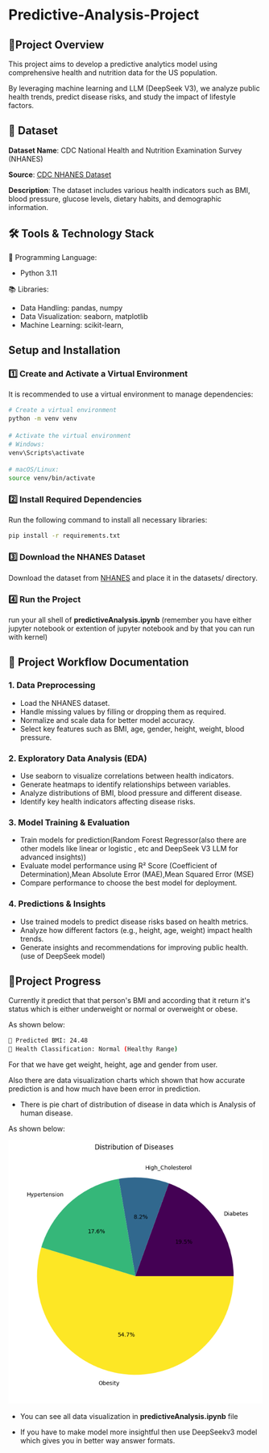 
# Predictive-Analysis-Project



## 📌Project Overview

This project aims to develop a predictive analytics model using comprehensive health and nutrition data for the US population.

By leveraging machine learning and LLM (DeepSeek V3), we analyze public health trends, predict disease risks, and study the impact of lifestyle factors.

## 📂 Dataset

**Dataset Name**: CDC National Health and Nutrition Examination Survey (NHANES)

**Source**: [CDC NHANES Dataset](https://www.kaggle.com/datasets/cdc/national-health-and-nutrition-examination-survey/data)

**Description**: The dataset includes various health indicators such as BMI, blood pressure, glucose levels, dietary habits, and demographic information.

## 🛠️ Tools & Technology Stack

🚀 Programming Language:
- Python 3.11

📚 Libraries:

- Data Handling: pandas, numpy
- Data Visualization: seaborn, matplotlib
- Machine Learning: scikit-learn,

## Setup and Installation

### 1️⃣ Create and Activate a Virtual Environment

It is recommended to use a virtual environment to manage dependencies:

```bash
# Create a virtual environment
python -m venv venv  

# Activate the virtual environment
# Windows:
venv\Scripts\activate

# macOS/Linux:
source venv/bin/activate
```
### 2️⃣ Install Required Dependencies

Run the following command to install all necessary libraries:

```bash
pip install -r requirements.txt
```
### 3️⃣ Download the NHANES Dataset

Download the dataset from [NHANES](https://www.kaggle.com/datasets/cdc/national-health-and-nutrition-examination-survey/data) and place it in the datasets/ directory.

### 4️⃣ Run the Project

run your all shell of **predictiveAnalysis.ipynb** (remember you have either jupyter notebook or extention of jupyter notebook and by that you can run with kernel)
## 📌 Project Workflow Documentation

###  1. Data Preprocessing
- Load the NHANES dataset.
- Handle missing values by filling or dropping them as required.
- Normalize and scale data for better model accuracy.
- Select key features such as BMI, age, gender, height, weight, blood pressure.

###  2. Exploratory Data Analysis (EDA)

- Use seaborn to visualize correlations between health indicators.
- Generate heatmaps to identify relationships between variables.
- Analyze distributions of BMI, blood pressure and different disease.
- Identify key health indicators affecting disease risks.

###  3. Model Training & Evaluation

- Train models for prediction(Random Forest Regressor(also there are other models like linear or logistic , etc and DeepSeek V3 LLM for advanced insights))
- Evaluate model performance using R² Score (Coefficient of Determination),Mean Absolute Error (MAE),Mean Squared Error (MSE)
- Compare performance to choose the best model for deployment.
###  4. Predictions & Insights
- Use trained models to predict disease risks based on health metrics.
- Analyze how different factors (e.g., height, age, weight) impact health trends.
- Generate insights and recommendations for improving public health.(use of DeepSeek model)

## 📝Project Progress

Currently it predict that that person's BMI and according that it return it's status which is either underweight or normal or overweight or obese.

As shown below:
```bash
📌 Predicted BMI: 24.48
🏥 Health Classification: Normal (Healthy Range)
```
For that we have get weight, height, age and gender from user. 

Also there are data visualization charts which shown that how accurate prediction is and how much have been error in prediction.

- There is pie chart of distribution of disease in data which is Analysis of human disease. 

As shown below:
<p align="center">
  <img  src="Images/image.png">
</p>

- You can see all data visualization in **predictiveAnalysis.ipynb** file

- If you have to make model more insightful then use DeepSeekv3 model which gives you in better way answer formats.
